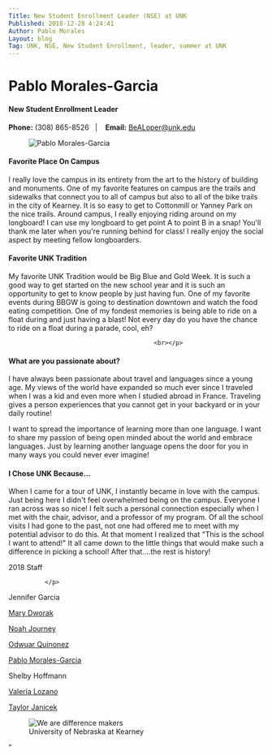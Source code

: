 ```yaml
---
Title: New Student Enrollment Leader (NSE) at UNK
Published: 2018-12-28 4:24:41
Author: Pablo Morales
Layout: blog
Tag: UNK, NSE, New Student Enrollment, leader, summer at UNK
---
```

<!-- wp:heading {"level":1} -->
<h1>Pablo Morales-Garcia</h1>
<!-- /wp:heading -->

<!-- wp:heading {"level":4} -->
<h4>New Student Enrollment Leader</h4>
<!-- /wp:heading -->

<!-- wp:paragraph -->
<p>
                                                    <strong>Phone:</strong> (308) 865-8526&nbsp;&nbsp;&nbsp;|&nbsp;&nbsp;&nbsp;
                                                    <strong>Email:</strong> <a href="mailto:BeALoper@unk.edu">BeALoper@unk.edu </a>
                            </p>
<!-- /wp:paragraph -->

<!-- wp:image -->
<figure class="wp-block-image"><img src="http://www.unk.edu/admissions/undergraduate/visit-unk/nse-orientation/nse-photos/2018-nse/Headshot_Pablo.jpg" alt="Pablo Morales-Garcia"/></figure>
<!-- /wp:image -->

<!-- wp:heading {"level":4} -->
<h4>Favorite Place On Campus</h4>
<!-- /wp:heading -->

<!-- wp:paragraph -->
<p>I really love the campus in its entirety 
from the art to the history of building and monuments. One of my 
favorite features on campus are the trails and sidewalks that connect 
you to all of campus but also to all of the bike trails in the city of 
Kearney. It is so easy to get to Cottonmill or Yanney Park on the nice 
trails. Around campus, I really enjoying riding around on my longboard! I
 can use my longboard to get point A to point B in a snap! You'll thank 
me later when you're running behind for class! I really enjoy the social
 aspect by meeting fellow longboarders.<br></p>
<!-- /wp:paragraph -->

<!-- wp:heading {"level":4} -->
<h4>Favorite UNK Tradition</h4>
<!-- /wp:heading -->

<!-- wp:paragraph -->
<p>
                    My favorite UNK Tradition would be Big Blue 
and Gold Week. It is such a good way to get started on the new school 
year and it is such an opportunity to get to know people by just having 
fun. One of my favorite events during BBGW is going to destination 
downtown and watch the food eating competition. One of my fondest 
memories is being able to ride on a float during and just having a 
blast! Not every day do you have the chance to ride on a float during a 
parade, cool, eh?
                    
                                        
                                            <br></p>
<!-- /wp:paragraph -->

<!-- wp:heading {"level":4} -->
<h4>What are you passionate about? </h4>
<!-- /wp:heading -->

<!-- wp:paragraph -->
<p>I have always been passionate about travel and 
languages since a young age. My views of the world have expanded so much
 ever since I traveled when I was a kid and even more when I studied 
abroad in France. Traveling gives a person experiences that you cannot 
get in your backyard or in your daily routine!</p>
<!-- /wp:paragraph -->

<!-- wp:paragraph -->
<p>I want to spread the importance of learning more than one language. I
 want to share my passion of being open minded about the world and 
embrace languages. Just by learning another language opens the door for 
you in many ways you could never ever imagine!<br></p>
<!-- /wp:paragraph -->

<!-- wp:heading {"level":4} -->
<h4>I Chose UNK Because...</h4>
<!-- /wp:heading -->

<!-- wp:paragraph -->
<p>
                    When I came for a tour of UNK, I instantly 
became in love with the campus. Just being here I didn't feel 
overwhelmed being on the campus. Everyone I ran across was so nice! I 
felt such a personal connection especially when I met with the chair, 
advisor, and a professor of my program. Of all the school visits I had 
gone to the past, not one had offered me to meet with my potential 
advisor to do this. At that moment I realized that "This is the school I
 want to attend!" It all came down to the little things that would make 
such a difference in picking a school! After that....the rest is 
history!
                    
                                        
                                    
            





 2018 Staff
   
        
    
            
              </p>
<!-- /wp:paragraph -->


Jennifer Garcia


<!-- wp:paragraph -->
<p><a href="http://www.unk.edu/admissions/undergraduate/visit-unk/nse-orientation/nse-staff-bios/2018/Mary_Dworak.php">            Mary Dworak     </a></p>
<!-- /wp:paragraph -->

<!-- wp:paragraph -->
<p><a href="http://www.unk.edu/admissions/undergraduate/visit-unk/nse-orientation/nse-staff-bios/2018/Noah_Journey.php">            Noah Journey     </a></p>
<!-- /wp:paragraph -->

<!-- wp:paragraph -->
<p><a href="http://www.unk.edu/admissions/undergraduate/visit-unk/nse-orientation/nse-staff-bios/2018/Odwuar_Quinonez.php">            Odwuar Quinonez     </a></p>
<!-- /wp:paragraph -->

<!-- wp:paragraph -->
<p><a href="http://www.unk.edu/admissions/undergraduate/visit-unk/nse-orientation/nse-staff-bios/2018/Pablo_Morales_Garcia.php">            Pablo Morales-Garcia     </a></p>
<!-- /wp:paragraph -->

<!-- wp:paragraph -->
<p>            Shelby Hoffmann     </p>
<!-- /wp:paragraph -->

<!-- wp:paragraph -->
<p><a href="http://www.unk.edu/admissions/undergraduate/visit-unk/nse-orientation/nse-staff-bios/2018/Valeria_Lozano.php">            Valeria Lozano     </a></p>
<!-- /wp:paragraph -->

<!-- wp:paragraph -->
<p><a href="http://www.unk.edu/admissions/undergraduate/visit-unk/nse-orientation/nse-staff-bios/2018/Taylor_Janicek.php">            Taylor Janicek     </a></p>
<!-- /wp:paragraph -->

<!-- wp:image -->
<figure class="wp-block-image"><img src="https://www.unk.edu/_files/redesign/images/footer-tag.png" alt="We are difference makers"/><figcaption>University of  Nebraska at Kearney</figcaption></figure>
<!-- /wp:image -->"
